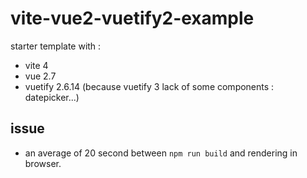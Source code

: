 # vite-vue2-vuetify2-example

starter template with : 
- vite 4
- vue 2.7
- vuetify 2.6.14 (because vuetify 3 lack of some components : datepicker...)


## issue

- an average of 20 second between `npm run build` and rendering in browser.
